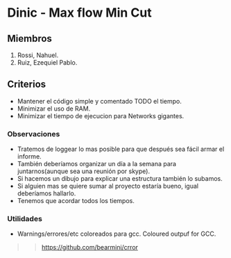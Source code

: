 # Dinic - Max flow Min Cut #

## Miembros ##
  1. Rossi, Nahuel.
  1. Ruiz, Ezequiel Pablo.

## Criterios ##
  * Mantener el código simple y comentado TODO el tiempo.
  * Minimizar el uso de RAM.
  * Minimizar el tiempo de ejecucion para Networks gigantes.

### Observaciones ###
  * Tratemos de loggear lo mas posible para que después sea fácil armar el informe.
  * También deberíamos organizar un día a  la semana para juntarnos(aunque sea una reunión por skype).
  * Si hacemos un dibujo para explicar una estructura también lo subamos.
  * Si alguien mas se quiere sumar al proyecto estaría bueno, igual deberíamos hallarlo.
  * Tenemos que acordar todos los tiempos.

### Utilidades ###
  * Warnings/errores/etc coloreados para gcc. Coloured outpuf for GCC.
> > https://github.com/bearmini/crror